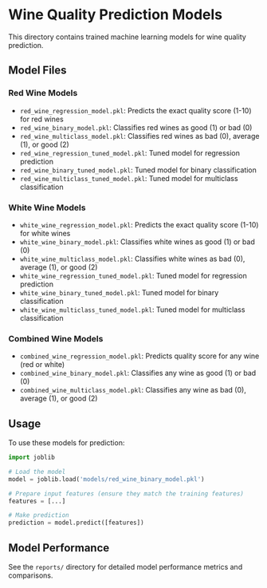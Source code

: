 # Wine Quality Prediction Models

This directory contains trained machine learning models for wine quality prediction.

## Model Files

### Red Wine Models

- `red_wine_regression_model.pkl`: Predicts the exact quality score (1-10) for red wines
- `red_wine_binary_model.pkl`: Classifies red wines as good (1) or bad (0)
- `red_wine_multiclass_model.pkl`: Classifies red wines as bad (0), average (1), or good (2)
- `red_wine_regression_tuned_model.pkl`: Tuned model for regression prediction
- `red_wine_binary_tuned_model.pkl`: Tuned model for binary classification
- `red_wine_multiclass_tuned_model.pkl`: Tuned model for multiclass classification

### White Wine Models

- `white_wine_regression_model.pkl`: Predicts the exact quality score (1-10) for white wines
- `white_wine_binary_model.pkl`: Classifies white wines as good (1) or bad (0)
- `white_wine_multiclass_model.pkl`: Classifies white wines as bad (0), average (1), or good (2)
- `white_wine_regression_tuned_model.pkl`: Tuned model for regression prediction
- `white_wine_binary_tuned_model.pkl`: Tuned model for binary classification
- `white_wine_multiclass_tuned_model.pkl`: Tuned model for multiclass classification

### Combined Wine Models

- `combined_wine_regression_model.pkl`: Predicts quality score for any wine (red or white)
- `combined_wine_binary_model.pkl`: Classifies any wine as good (1) or bad (0)
- `combined_wine_multiclass_model.pkl`: Classifies any wine as bad (0), average (1), or good (2)

## Usage

To use these models for prediction:

```python
import joblib

# Load the model
model = joblib.load('models/red_wine_binary_model.pkl')

# Prepare input features (ensure they match the training features)
features = [...]

# Make prediction
prediction = model.predict([features])
```

## Model Performance

See the `reports/` directory for detailed model performance metrics and comparisons.
